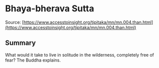 # Bhaya-bherava Sutta

Source: [https://www.accesstoinsight.org/tipitaka/mn/mn.004.than.html](https://www.accesstoinsight.org/tipitaka/mn/mn.004.than.html)

## Summary
What would it take to live in solitude in the wilderness, completely free of fear? The Buddha explains.